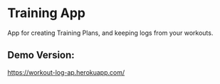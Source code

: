 # Training App 
App for creating Training Plans, and keeping logs from your workouts.

## Demo Version:
https://workout-log-ap.herokuapp.com/
